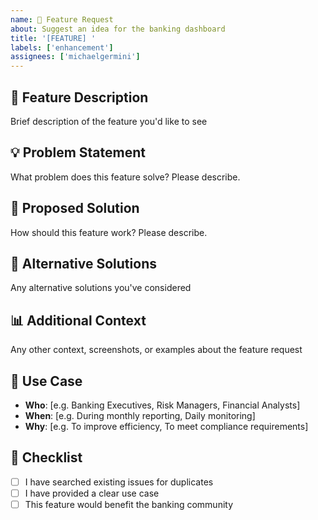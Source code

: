 ```yaml
---
name: 🚀 Feature Request
about: Suggest an idea for the banking dashboard
title: '[FEATURE] '
labels: ['enhancement']
assignees: ['michaelgermini']
---
```


## 🚀 Feature Description
Brief description of the feature you'd like to see

## 💡 Problem Statement
What problem does this feature solve? Please describe.

## 🎯 Proposed Solution
How should this feature work? Please describe.

## 🔄 Alternative Solutions
Any alternative solutions you've considered

## 📊 Additional Context
Any other context, screenshots, or examples about the feature request

## 🎯 Use Case
- **Who**: [e.g. Banking Executives, Risk Managers, Financial Analysts]
- **When**: [e.g. During monthly reporting, Daily monitoring]
- **Why**: [e.g. To improve efficiency, To meet compliance requirements]

## 📝 Checklist
- [ ] I have searched existing issues for duplicates
- [ ] I have provided a clear use case
- [ ] This feature would benefit the banking community
